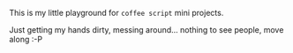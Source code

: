This is my little playground for `coffee script` mini projects.

Just getting my hands dirty, messing around... nothing to see people, move along :-P


